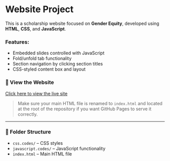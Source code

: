 # Website Project

This is a scholarship website focused on **Gender Equity**, developed using **HTML**, **CSS**, and **JavaScript**.

### Features:
- Embedded slides controlled with JavaScript
- Fold/unfold tab functionality
- Section navigation by clicking section titles
- CSS-styled content box and layout

### 🔗 View the Website
[Click here to view the live site](https://aprotsenko24.github.io/Website_Project_)

> Make sure your main HTML file is renamed to `index.html` and located at the root of the repository if you want GitHub Pages to serve it correctly.

---

### 📁 Folder Structure
- `css.codes/` – CSS styles
- `javascript.codes/` – JavaScript functionality
- `index.html` – Main HTML file
